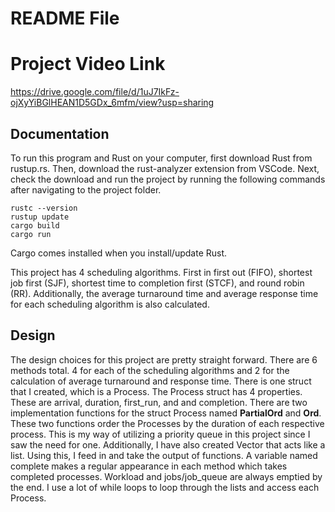 # README File
# Project Video Link
https://drive.google.com/file/d/1uJ7IkFz-ojXyYiBGlHEAN1D5GDx_6mfm/view?usp=sharing
## Documentation
To run this program and Rust on your computer, first download Rust from rustup.rs. Then, download the rust-analyzer extension from VSCode. Next, 
check the download and run the project by running the following commands after navigating to the project folder.
```
rustc --version
rustup update
cargo build
cargo run
```
Cargo comes installed when you install/update Rust. 

This project has 4 scheduling algorithms. First in first out (FIFO), shortest job first (SJF), shortest time to completion first (STCF), and
round robin (RR). Additionally, the average turnaround time and average response time for each scheduling algorithm is also calculated. 
## Design
The design choices for this project are pretty straight forward. There are 6 methods total. 4 for each of the scheduling algorithms and 2 for
the calculation of average turnaround and response time. There is one struct that I created, which is a Process. The Process struct has 4
properties. These are arrival, duration, first_run, and and completion. There are two implementation functions for the struct Process named 
**PartialOrd** and **Ord**. These two functions order the Processes by the duration of each respective process. This is my way of utilizing a
priority queue in this project since I saw the need for one. Additionally, I have also created Vector<Process> that acts like a list. Using
this, I feed in and take the output of functions. A variable named complete makes a regular appearance in each method which takes completed
processes. Workload and jobs/job_queue are always emptied by the end. I use a lot of while loops to loop through the lists and access each Process.
